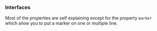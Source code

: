 ### Interfaces

<!-- STORY -->

Most of the properties are self explaining except for the property `marker` which allow you to put a marker on one or multiple line.